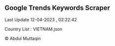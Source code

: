 

## Google Trends Keywords Scraper 
 
Last Update 12-04-2023 , 02:22:42

Country List :
VIETNAM.json



© Abdul Muttaqin 
